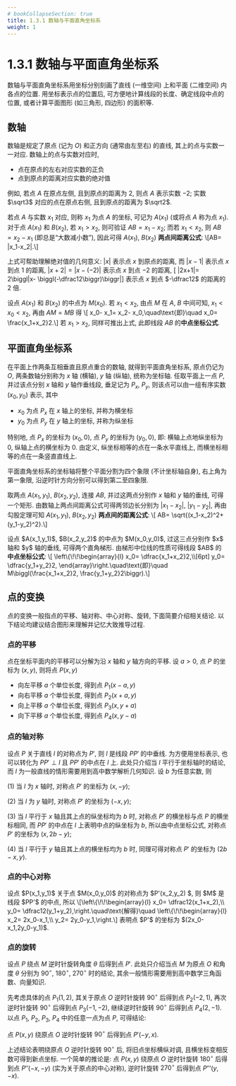 ```yaml
---
# bookCollapseSection: true
title: 1.3.1 数轴与平面直角坐标系
weight: 1
---
```


# 1.3.1 数轴与平面直角坐标系

数轴与平面直角坐标系用坐标分别刻画了直线 (一维空间) 上和平面 (二维空间) 内各点的位置. 用坐标表示点的位置后, 可方便地计算线段的长度、确定线段中点的位置, 或者计算平面图形 (如三角形, 四边形) 的面积等.

## 数轴

数轴是规定了原点 (记为 $O$) 和正方向 (通常由左至右) 的直线, 其上的点与实数一一对应. 数轴上的点与实数对应时,

- 点在原点的左右对应实数的正负
- 点到原点的距离对应实数的绝对值

例如, 若点 $A$ 在原点左侧, 且到原点的距离为 $2$, 则点 $A$ 表示实数 $-2$; 实数 $\sqrt3$ 对应的点在原点右侧, 且到原点的距离为 $\sqrt2$.

若点 $A$ 与实数 $x_1$ 对应, 则称 $x_1$ 为点 $A$ 的坐标, 可记为 $A(x_1)$ (或将点 $A$ 称为点 $x_1$). 对于点 $A(x_1)$ 和 $B(x_2)$, 若 $x_1> x_2$, 则可验证 $AB= x_1-x_2$; 而若 $x_1< x_2$, 则 $AB= x_2-x_1$ (即总是“大数减小数”), 因此可得 $A(x_1)$, $B(x_2)$ **两点间距离公式**: \\[AB= |x_1-x_2|.\\]

上式可帮助理解绝对值的几何意义: $|x|$ 表示点 $x$ 到原点的距离, 而 $|x-1|$ 表示点 $x$ 到点 $1$ 的距离, $|x+2|= |x-(-2)|$ 表示点 $x$ 到点 $-2$ 的距离, \[
    |2x+1|= 2\biggl|x- \biggl(-\dfrac12\biggr)\biggr|\]
表示点 $x$ 到点 $-\dfrac12$ 的距离的 $2$ 倍.

设点 $A(x_1)$ 和 $B(x_2)$ 的中点为 $M(x_0)$. 若 $x_1< x_2$, 由点 $M$ 在 $A$, $B$ 中间可知, $x_1< x_0< x_2$, 再由 $AM=MB$ 得 \\[
    x_0- x_1= x_2- x_0,\quad\text{即}\quad
    x_0= \frac{x_1+x_2}2.\\]
若 $x_1> x_2$, 同样可推出上式, 此即线段 $AB$ 的**中点坐标公式**.

## 平面直角坐标系

在平面上作两条互相垂直且原点重合的数轴, 就得到平面直角坐标系, 原点仍记为 $O$, 两条数轴分别称为 $x$ 轴 (横轴), $y$ 轴 (纵轴), 统称为坐标轴. 任取平面上一点 $P$, 并过该点分别 $x$ 轴和 $y$ 轴作垂线段, 垂足记为 $P_x$, $P_y$, 则该点可以由一组有序实数 $(x_0, y_0)$ 表示, 其中

- $x_0$ 为点 $P_x$ 在 $x$ 轴上的坐标, 并称为横坐标
- $y_0$ 为点 $P_y$ 在 $y$ 轴上的坐标, 并称为纵坐标

特别地, 点 $P_x$ 的坐标为 $(x_0,0)$, 点 $P_y$ 的坐标为 $(y_0,0)$, 即: 横轴上点地纵坐标为 $0$, 纵轴上点的横坐标为 $0$. 由定义, 纵坐标相等的点在一条水平直线上, 而横坐标相等的点在一条竖直直线上.

平面直角坐标系的坐标轴将整个平面分割为四个象限 (不计坐标轴自身), 右上角为第一象限, 沿逆时针方向分别可以得到第二至四象限.

取两点 $A(x_1,y_1)$, $B(x_2,y_2)$, 连接 $AB$, 并过这两点分别作 $x$ 轴和 $y$ 轴的垂线, 可得一个矩形. 由数轴上两点间距离公式可得两邻边长分别为 $|x_1-x_2|$, $|y_1-y_2|$, 再由勾股定理可知 $A(x_1,y_1)$, $B(x_2,y_2)$ **两点间的距离公式**: \\[
    AB= \sqrt{(x_1-x_2)^2+ (y_1-y_2)^2}.\\]

<p>设点 $A(x_1,y_1)$, $B(x_2,y_2)$ 的中点为 $M(x_0,y_0)$, 过这三点分别作 $x$ 轴和 $y$ 轴的垂线, 可得两个直角梯形. 由梯形中位线的性质可得线段 $AB$ 的 <strong>中点坐标公式</strong>: \[
    \left\{\!\!\begin{array}{l}
        x_0= \dfrac{x_1+x_2}2,\\[6pt]
        y_0= \dfrac{y_1+y_2}2,
    \end{array}\right.\quad\text{即}\quad
    M\biggl(\frac{x_1+x_2}2, \frac{y_1+y_2}2\biggr).\]</p>

## 点的变换

点的变换一般指点的平移、轴对称、中心对称、旋转, 下面简要介绍相关结论. 以下结论均建议结合图形来理解并记忆大致推导过程.

### 点的平移

点在坐标平面内的平移可以分解为沿 $x$ 轴和 $y$ 轴方向的平移. 设 $a>0$, 点 $P$ 的坐标为 $(x,y)$, 则将点 $P(x,y)$

- 向左平移 $a$ 个单位长度, 得到点 $P_1(x-a,y)$
- 向右平移 $a$ 个单位长度, 得到点 $P_2(x+a,y)$
- 向上平移 $a$ 个单位长度, 得到点 $P_3(x,y+a)$
- 向下平移 $a$ 个单位长度, 得到点 $P_4(x,y-a)$

### 点的轴对称

设点 $P$ 关于直线 $l$ 的对称点为 $P'$, 则 $l$ 是线段 $PP'$ 的中垂线. 为方便用坐标表示, 也可以转化为 $PP'\perp l$ 且 $PP'$ 的中点在 $l$ 上. 此处只介绍当 $l$ 平行于坐标轴时的结论, 而 $l$ 为一般直线的情形需要用到高中数学解析几何知识. 设 $b$ 为任意实数, 则

(1) 当 $l$ 为 $x$ 轴时, 对称点 $P'$ 的坐标为 $(x,-y)$;

(2) 当 $l$ 为 $y$ 轴时, 对称点 $P'$ 的坐标为 $(-x,y)$;

(3) 当 $l$ 平行于 $x$ 轴且其上点的纵坐标均为 $b$ 时, 对称点 $P'$ 的横坐标与点 $P$ 的横坐标相同, 而 $PP'$ 的中点在 $l$ 上表明中点的纵坐标为 $b$, 所以由中点坐标公式, 对称点 $P'$ 的坐标为 $(x,2b-y)$;

(4) 当 $l$ 平行于 $y$ 轴且其上点的横坐标均为 $b$ 时, 同理可得对称点 $P'$ 的坐标为 $(2b-x,y)$.

### 点的中心对称

<p>设点 $P(x_1,y_1)$ 关于点 $M(x_0,y_0)$ 的对称点为 $P'(x_2,y_2) $, 则 $M$ 是线段 $PP'$ 的中点, 所以 \[\left\{\!\!\begin{array}{l}
    x_0= \dfrac12(x_1+x_2),\\
    y_0= \dfrac12(y_1+y_2),\right.\quad\text{解得}\quad
    \left\{\!\!\begin{array}{l}
    x_2= 2x_0-x_1,\\
    y_2= 2y_0-y_1,\right.\] 表明点 $P'$ 的坐标为 $(2x_0-x_1,2y_0-y_1)$.</p>

### 点的旋转

设点 $P$ 绕点 $M$ 逆时针旋转角度 $\theta$ 后得到点 $P'$. 此处只介绍当点 $M$ 为原点 $O$ 和角度 $\theta$ 分别为 $90^\circ$, $180^\circ$, $270^\circ$ 时的结论, 其余一般情形需要用到高中数学三角函数、向量知识.

先考虑具体的点 $P_1(1,2)$, 其关于原点 $O$ 逆时针旋转 $90^\circ$ 后得到点 $P_2(-2,1)$, 再次逆时针旋转 $90^\circ$ 后得到点 $P_3(-1,-2)$, 继续逆时针旋转 $90^\circ$ 后得到点 $P_4(2,-1)$. 以点 $P_1$, $P_2$, $P_3$, $P_4$ 中的任意一点为点 $P$, 可得结论: 

点 $P(x,y)$ 绕原点 $O$ 逆时针旋转 $90^\circ$ 后得到点 $P'(-y,x)$.

上述结论表明绕原点 $O$ 逆时针旋转 $90^\circ$ 后, 将旧点坐标横纵对调, 且横坐标变相反数可得到新点坐标. 一个简单的推论是: 点 $P(x,y)$ 绕原点 $O$ 逆时针旋转 $180^\circ$ 后得到点 $P''(-x,-y)$ (实为关于原点的中心对称), 逆时针旋转 $270^\circ$ 后得到点 $P'''(y,-x)$.

<!-- ### 点的缩放

点 $P$ 关于点 $M$ 缩放后得到点 $P'$ 是指, $P$ 和 $P'$ 均在射线 $MP$ 上, 并用 $\dfrac{MP'}{MP}$ 的值 (设为 $k$) 表示“缩”(对应 $0<k<1$), “放”(对应 $k>1$). 此处 -->